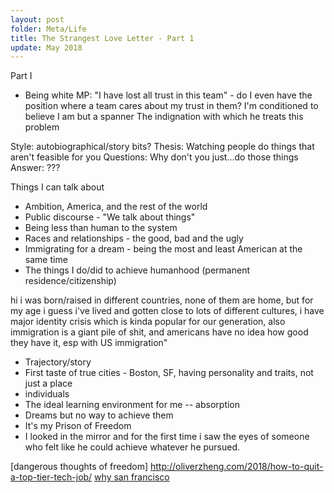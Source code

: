 ```yaml
---
layout: post
folder: Meta/Life
title: The Strangest Love Letter - Part 1
update: May 2018
---
```


Part I



<div class="hidden-notes">

- Being white
MP: "I have lost all trust in this team" - do I even have the position where a team cares about my trust in them? I'm conditioned to believe I am but a spanner
The indignation with which he treats this problem

Style: autobiographical/story bits?
Thesis: Watching people do things that aren't feasible for you
Questions: Why don't you just...do those things
Answer: ???


Things I can talk about
- Ambition, America, and the rest of the world
- Public discourse - "We talk about things"
- Being less than human to the system
- Races and relationships - the good, bad and the ugly
- Immigrating for a dream - being the most and least American at the same time
- The things I do/did to achieve humanhood (permanent residence/citizenship)

hi i was born/raised in different countries, none of them are home, but for my age i guess i've lived and gotten close to lots of different cultures, i have major identity crisis which is kinda popular for our generation, also immigration is a giant pile of shit, and americans have no idea how good they have it, esp with US immigration"

- Trajectory/story
- First taste of true cities - Boston, SF, having personality and traits, not just a place
- individuals
- The ideal learning environment for me -- absorption
- Dreams but no way to achieve them
- It's my Prison of Freedom
- I looked in the mirror and for the first time i saw the eyes of someone who felt like he could achieve whatever he pursued.

[dangerous thoughts of freedom] http://oliverzheng.com/2018/how-to-quit-a-top-tier-tech-job/
[why san francisco](https://bold.co/public/why-y-combinator-made-all-the-zvgxjl?t=tihkgug)

</div>

